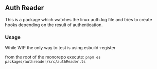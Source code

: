 ## Auth Reader

This is a package which watches the linux auth.log file and tries to create hooks depending on the result of authentication.

### Usage

While WIP the only way to test is using esbuild-register

from the root of the monorepo execute:
`pnpm es packages/authreader/src/authReader.ts`
